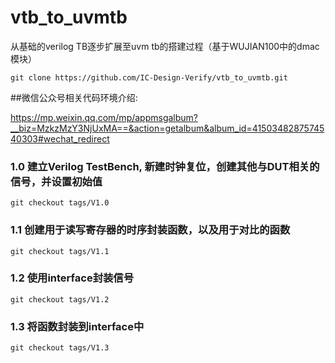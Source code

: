 # vtb_to_uvmtb
从基础的verilog TB逐步扩展至uvm tb的搭建过程（基于WUJIAN100中的dmac模块）
```
git clone https://github.com/IC-Design-Verify/vtb_to_uvmtb.git
```

##微信公众号相关代码环境介绍:

https://mp.weixin.qq.com/mp/appmsgalbum?__biz=MzkzMzY3NjUxMA==&action=getalbum&album_id=4150348287574540303#wechat_redirect

  ### 1.0 建立Verilog TestBench, 新建时钟复位，创建其他与DUT相关的信号，并设置初始值
```
git checkout tags/V1.0
```
  ### 1.1 创建用于读写寄存器的时序封装函数，以及用于对比的函数
```
git checkout tags/V1.1
```
  ### 1.2 使用interface封装信号
```
git checkout tags/V1.2
```
  ### 1.3 将函数封装到interface中
```
git checkout tags/V1.3
```
